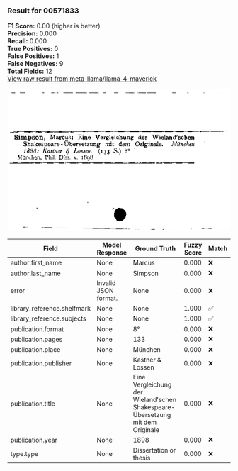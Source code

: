 ### Result for 00571833
**F1 Score:** 0.00 (higher is better)<br>**Precision:** 0.000<br>**Recall:** 0.000<br>**True Positives:** 0<br>**False Positives:** 1<br>**False Negatives:** 9<br>**Total Fields:** 12<br>[View raw result from meta-llama/llama-4-maverick](https://github.com/RISE-UNIBAS/humanities_data_benchmark/blob/main/results/2025-10-17/T0252/request_T0252_00571833.json)

<img src="https://github.com/RISE-UNIBAS/humanities_data_benchmark/blob/main/benchmarks/zettelkatalog/images/00571833.jpg?raw=true" alt="00571833" width="600px">

| Field | Model Response | Ground Truth | Fuzzy Score | Match |
|-------|----------------|--------------|-------------|-------|
| author.first_name | None | Marcus | 0.000 | ❌ |
| author.last_name | None | Simpson | 0.000 | ❌ |
| error | Invalid JSON format. | None | 0.000 | ❌ |
| library_reference.shelfmark | None | None | 1.000 | ✅ |
| library_reference.subjects | None | None | 1.000 | ✅ |
| publication.format | None | 8° | 0.000 | ❌ |
| publication.pages | None | 133 | 0.000 | ❌ |
| publication.place | None | München | 0.000 | ❌ |
| publication.publisher | None | Kastner & Lossen | 0.000 | ❌ |
| publication.title | None | Eine Vergleichung der Wieland'schen Shakespeare-Übersetzung mit dem Originale | 0.000 | ❌ |
| publication.year | None | 1898 | 0.000 | ❌ |
| type.type | None | Dissertation or thesis | 0.000 | ❌ |
